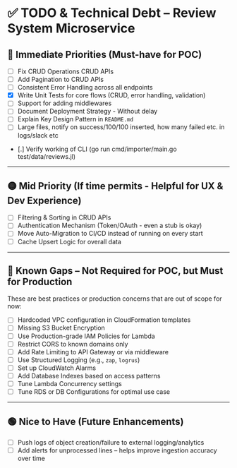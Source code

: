 # ✅ TODO & Technical Debt – Review System Microservice


## 🔴 Immediate Priorities (Must-have for POC)

- [ ] Fix CRUD Operations CRUD APIs
- [ ] Add Pagination to CRUD APIs
- [ ] Consistent Error Handling across all endpoints
- [x] Write Unit Tests for core flows (CRUD, error handling, validation)
- [ ] Support for adding middlewares
- [ ] Document Deployment Strategy - Without delay
- [ ] Explain Key Design Pattern in `README.md`
- [ ] Large files, notify on success/100/100 inserted, how many failed etc. in logs/slack etc
- [.] Verify working of CLI (go run cmd/importer/main.go test/data/reviews.jl)
---

## 🟡 Mid Priority (If time permits - Helpful for UX & Dev Experience)

- [ ] Filtering & Sorting in CRUD APIs  
- [ ] Authentication Mechanism (Token/OAuth - even a stub is okay)  
- [ ] Move Auto-Migration to CI/CD instead of running on every start  
- [ ] Cache Upsert Logic for overall data

---

## 🔵 Known Gaps – Not Required for POC, but Must for Production

These are best practices or production concerns that are out of scope for now:

- [ ] Hardcoded VPC configuration in CloudFormation templates  
- [ ] Missing S3 Bucket Encryption 
- [ ] Use Production-grade IAM Policies for Lambda  
- [ ] Restrict CORS to known domains only  
- [ ] Add Rate Limiting to API Gateway or via middleware  
- [ ] Use Structured Logging (e.g., `zap`, `logrus`)  
- [ ] Set up CloudWatch Alarms  
- [ ] Add Database Indexes based on access patterns  
- [ ] Tune Lambda Concurrency settings  
- [ ] Tune RDS or DB Configurations for optimal use case

---

## 🟢 Nice to Have (Future Enhancements)

- [ ] Push logs of object creation/failure to external logging/analytics  
- [ ] Add alerts for unprocessed lines – helps improve ingestion accuracy over time
